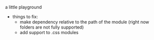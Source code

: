 a little playground

-   things to fix:
    -   make dependency relative to the path of the module (right now folders are not fully supported)
    -   add support to .css modules
